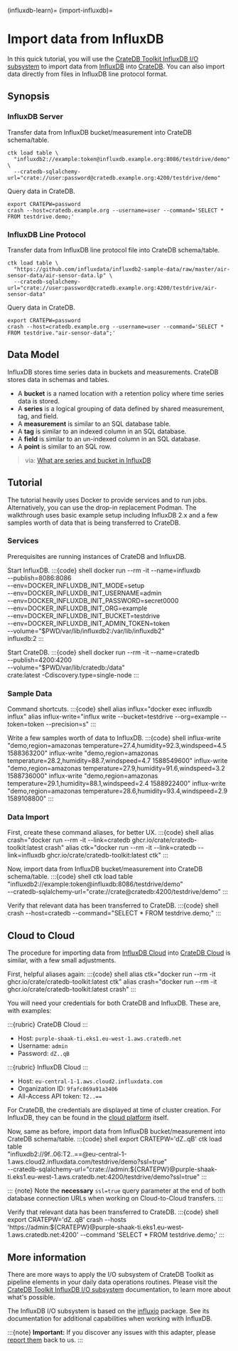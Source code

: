 (influxdb-learn)=
(import-influxdb)=
# Import data from InfluxDB

In this quick tutorial, you will use the [CrateDB Toolkit InfluxDB I/O subsystem]
to import data from [InfluxDB] into [CrateDB]. You can also import data directly
from files in InfluxDB line protocol format.

## Synopsis

### InfluxDB Server
Transfer data from InfluxDB bucket/measurement into CrateDB schema/table.
```shell
ctk load table \
  "influxdb2://example:token@influxdb.example.org:8086/testdrive/demo" \
  --cratedb-sqlalchemy-url="crate://user:password@cratedb.example.org:4200/testdrive/demo"
```
Query data in CrateDB.
```shell
export CRATEPW=password
crash --host=cratedb.example.org --username=user --command='SELECT * FROM testdrive.demo;'
```

### InfluxDB Line Protocol
Transfer data from InfluxDB line protocol file into CrateDB schema/table.
```shell
ctk load table \
  "https://github.com/influxdata/influxdb2-sample-data/raw/master/air-sensor-data/air-sensor-data.lp" \
  --cratedb-sqlalchemy-url="crate://user:password@cratedb.example.org:4200/testdrive/air-sensor-data"
```
Query data in CrateDB.
```shell
export CRATEPW=password
crash --host=cratedb.example.org --username=user --command='SELECT * FROM testdrive."air-sensor-data";'
```


## Data Model

InfluxDB stores time series data in buckets and measurements. CrateDB stores
data in schemas and tables.

- A **bucket** is a named location with a retention policy where time series data is stored.
- A **series** is a logical grouping of data defined by shared measurement, tag, and field.
- A **measurement** is similar to an SQL database table.
- A **tag** is similar to an indexed column in an SQL database.
- A **field** is similar to an un-indexed column in an SQL database.
- A **point** is similar to an SQL row.

> via: [What are series and bucket in InfluxDB]

## Tutorial

The tutorial heavily uses Docker to provide services and to run jobs.
Alternatively, you can use the drop-in replacement Podman.
The walkthrough uses basic example setup including InfluxDB 2.x and
a few samples worth of data that is being transferred to CrateDB.

### Services

Prerequisites are running instances of CrateDB and InfluxDB.

Start InfluxDB.
:::{code} shell
docker run --rm -it --name=influxdb \
  --publish=8086:8086 \
  --env=DOCKER_INFLUXDB_INIT_MODE=setup \
  --env=DOCKER_INFLUXDB_INIT_USERNAME=admin \
  --env=DOCKER_INFLUXDB_INIT_PASSWORD=secret0000 \
  --env=DOCKER_INFLUXDB_INIT_ORG=example \
  --env=DOCKER_INFLUXDB_INIT_BUCKET=testdrive \
  --env=DOCKER_INFLUXDB_INIT_ADMIN_TOKEN=token \
  --volume="$PWD/var/lib/influxdb2:/var/lib/influxdb2" \
  influxdb:2
:::

Start CrateDB.
:::{code} shell
docker run --rm -it --name=cratedb \
  --publish=4200:4200 \
  --volume="$PWD/var/lib/cratedb:/data" \
  crate:latest -Cdiscovery.type=single-node
:::

### Sample Data
Command shortcuts. 
:::{code} shell
alias influx="docker exec influxdb influx"
alias influx-write="influx write --bucket=testdrive --org=example --token=token --precision=s"
:::

Write a few samples worth of data to InfluxDB.
:::{code} shell
influx-write "demo,region=amazonas temperature=27.4,humidity=92.3,windspeed=4.5 1588363200"
influx-write "demo,region=amazonas temperature=28.2,humidity=88.7,windspeed=4.7 1588549600"
influx-write "demo,region=amazonas temperature=27.9,humidity=91.6,windspeed=3.2 1588736000"
influx-write "demo,region=amazonas temperature=29.1,humidity=88.1,windspeed=2.4 1588922400"
influx-write "demo,region=amazonas temperature=28.6,humidity=93.4,windspeed=2.9 1589108800"
:::

### Data Import

First, create these command aliases, for better UX.
:::{code} shell
alias crash="docker run --rm -it --link=cratedb ghcr.io/crate/cratedb-toolkit:latest crash"
alias ctk="docker run --rm -it --link=cratedb --link=influxdb ghcr.io/crate/cratedb-toolkit:latest ctk"
:::

Now, import data from InfluxDB bucket/measurement into CrateDB schema/table.
:::{code} shell
ctk load table \
  "influxdb2://example:token@influxdb:8086/testdrive/demo" \
  --cratedb-sqlalchemy-url="crate://crate@cratedb:4200/testdrive/demo"
:::

Verify that relevant data has been transferred to CrateDB.
:::{code} shell
crash --host=cratedb --command="SELECT * FROM testdrive.demo;"
:::

## Cloud to Cloud

The procedure for importing data from [InfluxDB Cloud] into [CrateDB Cloud] is
similar, with a few small adjustments.

First, helpful aliases again:
:::{code} shell
alias ctk="docker run --rm -it ghcr.io/crate/cratedb-toolkit:latest ctk"
alias crash="docker run --rm -it ghcr.io/crate/cratedb-toolkit:latest crash"
:::

You will need your credentials for both CrateDB and InfluxDB. 
These are, with examples:

:::{rubric} CrateDB Cloud
:::
- Host: ```purple-shaak-ti.eks1.eu-west-1.aws.cratedb.net```
- Username: ```admin```
- Password: ```dZ..qB```

:::{rubric} InfluxDB Cloud
:::
- Host: ```eu-central-1-1.aws.cloud2.influxdata.com```
- Organization ID: ```9fafc869a91a3406```
- All-Access API token: ```T2..==```

For CrateDB, the credentials are displayed at time of cluster creation.
For InfluxDB, they can be found in the [cloud platform] itself.

Now, same as before, import data from InfluxDB bucket/measurement into 
CrateDB schema/table.
:::{code} shell
export CRATEPW='dZ..qB'
ctk load table \
  "influxdb2://9f..06:T2..==@eu-central-1-1.aws.cloud2.influxdata.com/testdrive/demo?ssl=true" \
  --cratedb-sqlalchemy-url="crate://admin:${CRATEPW}@purple-shaak-ti.eks1.eu-west-1.aws.cratedb.net:4200/testdrive/demo?ssl=true"
:::

::: {note}
Note the **necessary** `ssl=true` query parameter at the end of both database connection URLs
when working on Cloud-to-Cloud transfers.
:::

Verify that relevant data has been transferred to CrateDB.
:::{code} shell
export CRATEPW='dZ..qB'
crash --hosts 'https://admin:${CRATEPW}@purple-shaak-ti.eks1.eu-west-1.aws.cratedb.net:4200' --command 'SELECT * FROM testdrive.demo;'
:::

## More information

There are more ways to apply the I/O subsystem of CrateDB Toolkit as
pipeline elements in your daily data operations routines. Please visit the 
[CrateDB Toolkit InfluxDB I/O subsystem] documentation, to learn more about what's possible.

The InfluxDB I/O subsystem is based on the [influxio] package. See its
documentation for additional capabilities when working with InfluxDB.

:::{note}
**Important:** If you discover any issues with this adapter, please
[report them] back to us.
:::


[cloud platform]: https://docs.influxdata.com/influxdb/cloud/admin
[CrateDB]: https://github.com/crate/crate
[CrateDB Cloud]: https://console.cratedb.cloud/
[CrateDB Toolkit InfluxDB I/O subsystem]: https://cratedb-toolkit.readthedocs.io/io/influxdb/loader.html
[InfluxDB]: https://github.com/influxdata/influxdb
[InfluxDB Cloud]: https://cloud2.influxdata.com/
[influxio]: https://influxio.readthedocs.io/
[report them]: https://github.com/crate/cratedb-toolkit/issues
[What are series and bucket in InfluxDB]: https://stackoverflow.com/questions/58190272/what-are-series-and-bucket-in-influxdb/69951376#69951376
